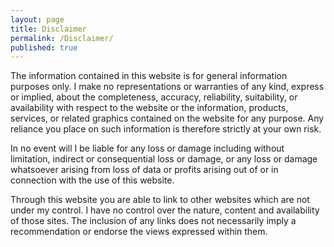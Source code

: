 ```yaml
---
layout: page
title: Disclaimer
permalink: /Disclaimer/
published: true
---
```


The information contained in this website is for general information purposes only. I make no representations or warranties of any kind, express or implied, about the completeness, accuracy, reliability, suitability, or availability with respect to the website or the information, products, services, or related graphics contained on the website for any purpose. Any reliance you place on such information is therefore strictly at your own risk.

In no event will I be liable for any loss or damage including without limitation, indirect or consequential loss or damage, or any loss or damage whatsoever arising from loss of data or profits arising out of or in connection with the use of this website.

Through this website you are able to link to other websites which are not under my control. I have no control over the nature, content and availability of those sites. The inclusion of any links does not necessarily imply a recommendation or endorse the views expressed within them.
